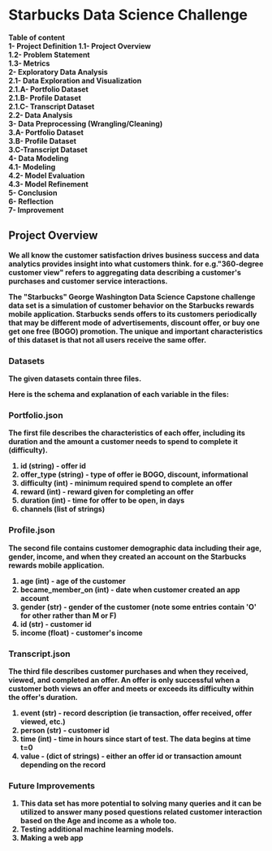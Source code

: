 # Starbucks Data Science Challenge

<b> Table of content<br>
1- Project Definition
1.1- Project Overview <br>
1.2- Problem Statement <br>
1.3- Metrics <br>
2- Exploratory Data Analysis<br>
2.1- Data Exploration and Visualization<br>
2.1.A- Portfolio Dataset <br>
2.1.B- Profile Dataset <br>
2.1.C- Transcript Dataset <br>
2.2- Data Analysis <br>
3- Data Preprocessing (Wrangling/Cleaning) <br>
3.A- Portfolio Dataset <br>
3.B- Profile Dataset <br>
3.C-Transcript Dataset <br>
4- Data Modeling <br>
4.1- Modeling  <br>
4.2- Model Evaluation <br>
4.3- Model Refinement <br>
5- Conclusion <br>
6- Reflection <br>
7- Improvement <br>

## Project Overview
We all know the customer satisfaction drives business success and data analytics provides insight into what customers think. for e.g."360-degree customer view" refers to aggregating data describing a customer's purchases and customer service interactions.

The "Starbucks" George Washington Data Science Capstone challenge data set is a simulation of customer behavior on the Starbucks rewards mobile application. Starbucks sends offers to its customers periodically that may be different mode of advertisements, discount offer, or buy one get one free (BOGO) promotion. The unique and important characteristics of this dataset is that not all users receive the same offer.


### Datasets
The given datasets contain three files. 

Here is the schema and explanation of each variable in the files:
### Portfolio.json
The first file describes the characteristics of each offer, including its duration and the amount a customer needs to spend to complete it (difficulty). <br>
1. id (string) - offer id 
2. offer_type (string) - type of offer ie BOGO, discount, informational
3. difficulty (int) - minimum required spend to complete an offer
4. reward (int) - reward given for completing an offer
5. duration (int) - time for offer to be open, in days
6. channels (list of strings)

### Profile.json
The second file contains customer demographic data including their age, gender, income, and when they created an account on the Starbucks rewards mobile application.
1. age (int) - age of the customer
2. became_member_on (int) - date when customer created an app account
3. gender (str) - gender of the customer (note some entries contain 'O' for other rather than M or F)
4. id (str) - customer id
5. income (float) - customer's income

### Transcript.json
The third file describes customer purchases and when they received, viewed, and completed an offer. An offer is only successful when a customer both views an offer and meets or exceeds its difficulty within the offer's duration.

1. event (str) - record description (ie transaction, offer received, offer viewed, etc.)
2. person (str) - customer id
3. time (int) - time in hours since start of test. The data begins at time t=0
4. value - (dict of strings) - either an offer id or transaction amount depending on the record


### Future Improvements
1. This data set has more potential to solving many queries and it can be utilized to answer many posed questions related customer interaction based on the Age and income as a whole too.
2. Testing additional machine learning models.
3. Making a web app


